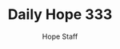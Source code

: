 ---
image: /assets/img/daily-hope-default-artwork.png
title: Daily Hope 333
number: 333
categories:
  - Daily Hope
author: Hope Staff
notes: Daily Hope 333
embed: >-
  <iframe style="border-radius:12px" src="https://open.spotify.com/embed/episode/5G9bUE7ZsgvuvgPftirOpA?utm_source=generator" width="100%" height="352" frameBorder="0" allowfullscreen="" allow="autoplay; clipboard-write; encrypted-media; fullscreen; picture-in-picture" loading="lazy"></iframe>
---
